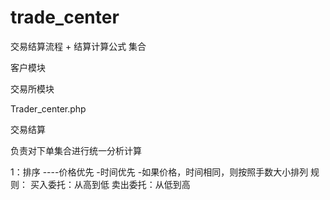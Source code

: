 # trade_center

交易结算流程 + 结算计算公式 集合

客户模块

交易所模块

Trader_center.php

交易结算

负责对下单集合进行统一分析计算

1：排序	----价格优先 -时间优先 -如果价格，时间相同，则按照手数大小排列
规则：
买入委托：从高到低
卖出委托：从低到高

